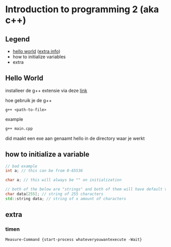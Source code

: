 # Introduction to programming 2 (aka c++)

## Legend
- [hello world](#Hello-World) ([extra info](./hello-world-cpp/readme.md))
- how to initialize variables
- extra

## Hello World

installeer de g++ extensie via deze [link](https://software-installation-guide.netlify.app/c-plus-plus/#c-compiler-for-windows)

hoe gebruik je de g++ 
```
g++ <path-to-file>
```
example
```sh
g++ main.cpp
```
did maakt een exe aan genaamt hello in de directory waar je werkt

## how to initialize a variable

```cpp
// bad example
int a; // this can be from 0-65536
```
```cpp
char a; // this will always be "" on initialization

// both of the below are "strings" and both of them will have default value of ""
char data[255]; // string of 255 characters
std::string data; // string of x amount of characters
```

## extra
### timen

```pws
Measure-Command {start-process whateveryouwantexecute -Wait}
```
